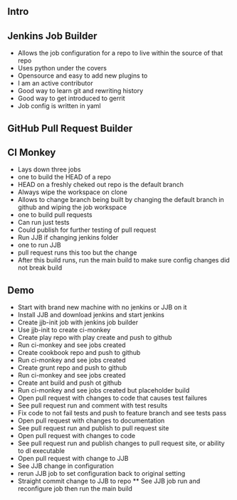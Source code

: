 Intro
---


Jenkins Job Builder
---
* Allows the job configuration for a repo to live within the source of that repo
* Uses python under the covers
* Opensource and easy to add new plugins to
 * I am an active contributor
 * Good way to learn git and rewriting history
 * Good way to get introduced to gerrit
* Job config is written in yaml


GitHub Pull Request Builder
---


CI Monkey
---
* Lays down three jobs
 * one to build the HEAD of a repo
  * HEAD on a freshly cheked out repo is the default branch
  * Always wipe the workspace on clone
  * Allows to change branch being built by changing the default branch in github and wiping the job workspace
 * one to build pull requests
  * Can run just tests
  * Could publish for further testing of pull request
  * Run JJB if changing jenkins folder
 * one to run JJB
  * pull request runs this too but the change
  * After this build runs, run the main build to make sure config changes did not break build


Demo
---
* Start with brand new machine with no jenkins or JJB on it
* Install JJB and download jenkins and start jenkins
* Create jjb-init job with jenkins job builder
* Use jjb-init to create ci-monkey
* Create play repo with play create and push to github
 * Run ci-monkey and see jobs created
* Create cookbook repo and push to github
 * Run ci-monkey and see jobs created
* Create grunt repo and push to github
 * Run ci-monkey and see jobs created
* Create ant build and push ot github
 * Run ci-monkey and see jobs created but placeholder build
* Open pull request with changes to code that causes test failures
 * See pull request run and comment with test results
 * Fix code to not fail tests and push to feature branch and see tests pass
* Open pull request with changes to documentation
 * See pull request run and publish to pull request site
* Open pull request with changes to code
 * See pull request run and publish changes to pull request site, or ability to dl executable
* Open pull request with change to JJB
 * See JJB change in configuration
 * rerun JJB job to set configuration back to original setting
* Straight commit change to JJB to repo
** See JJB job run and reconfigure job then run the main build
